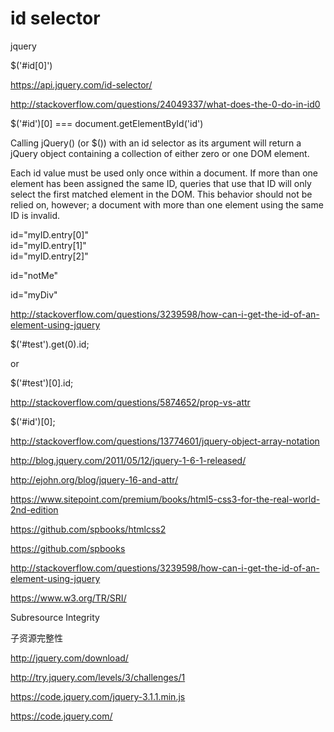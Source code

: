 # id selector





jquery

$('#id[0]')


https://api.jquery.com/id-selector/

http://stackoverflow.com/questions/24049337/what-does-the-0-do-in-id0

$('#id')[0] === document.getElementById('id')



Calling jQuery() (or $()) with an id selector as its argument will return a jQuery object containing a collection of either zero or one DOM element.

Each id value must be used only once within a document. If more than one element has been assigned the same ID, queries that use that ID will only select the first matched element in the DOM. This behavior should not be relied on, however; a document with more than one element using the same ID is invalid.

<div id="myID.entry[0]">id="myID.entry[0]"</div>
<div id="myID.entry[1]">id="myID.entry[1]"</div>
<div id="myID.entry[2]">id="myID.entry[2]"</div>
<script>
$( "#myID\\.entry\\[1\\]" ).css( "border", "3px solid red" );
</script>


<div id="notMe"><p>id="notMe"</p></div>
<div id="myDiv">id="myDiv"</div>
<script>
$( "#myDiv" ).css( "border", "3px solid red" );
</script>






http://stackoverflow.com/questions/3239598/how-can-i-get-the-id-of-an-element-using-jquery


<div id="test"></div>


$('#test').get(0).id;

or

$('#test')[0].id;


http://stackoverflow.com/questions/5874652/prop-vs-attr



$('#id')[0];



http://stackoverflow.com/questions/13774601/jquery-object-array-notation

http://blog.jquery.com/2011/05/12/jquery-1-6-1-released/

http://ejohn.org/blog/jquery-16-and-attr/





https://www.sitepoint.com/premium/books/html5-css3-for-the-real-world-2nd-edition

https://github.com/spbooks/htmlcss2

https://github.com/spbooks





http://stackoverflow.com/questions/3239598/how-can-i-get-the-id-of-an-element-using-jquery







https://www.w3.org/TR/SRI/

Subresource Integrity

子资源完整性



http://jquery.com/download/

http://try.jquery.com/levels/3/challenges/1


https://code.jquery.com/jquery-3.1.1.min.js


https://code.jquery.com/


<script src="https://code.jquery.com/jquery-3.1.1.min.js" integrity="sha256-hVVnYaiADRTO2PzUGmuLJr8BLUSjGIZsDYGmIJLv2b8=" crossorigin="anonymous"></script>


